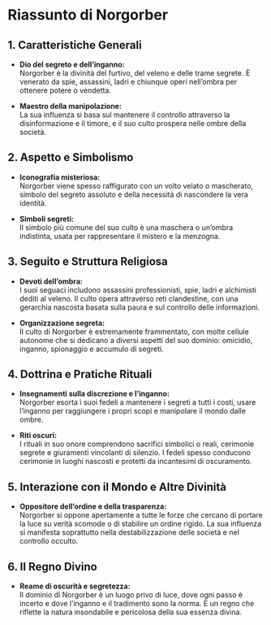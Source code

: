 # Riassunto di Norgorber

## 1. Caratteristiche Generali
- **Dio del segreto e dell’inganno:**  
  Norgorber è la divinità del furtivo, del veleno e delle trame segrete. È venerato da spie, assassini, ladri e chiunque operi nell’ombra per ottenere potere o vendetta.

- **Maestro della manipolazione:**  
  La sua influenza si basa sul mantenere il controllo attraverso la disinformazione e il timore, e il suo culto prospera nelle ombre della società.

## 2. Aspetto e Simbolismo
- **Iconografia misteriosa:**  
  Norgorber viene spesso raffigurato con un volto velato o mascherato, simbolo del segreto assoluto e della necessità di nascondere la vera identità.

- **Simboli segreti:**  
  Il simbolo più comune del suo culto è una maschera o un’ombra indistinta, usata per rappresentare il mistero e la menzogna.

## 3. Seguito e Struttura Religiosa
- **Devoti dell’ombra:**  
  I suoi seguaci includono assassini professionisti, spie, ladri e alchimisti dediti al veleno. Il culto opera attraverso reti clandestine, con una gerarchia nascosta basata sulla paura e sul controllo delle informazioni.

- **Organizzazione segreta:**  
  Il culto di Norgorber è estremamente frammentato, con molte cellule autonome che si dedicano a diversi aspetti del suo dominio: omicidio, inganno, spionaggio e accumulo di segreti.

## 4. Dottrina e Pratiche Rituali
- **Insegnamenti sulla discrezione e l’inganno:**  
  Norgorber esorta i suoi fedeli a mantenere i segreti a tutti i costi, usare l’inganno per raggiungere i propri scopi e manipolare il mondo dalle ombre.

- **Riti oscuri:**  
  I rituali in suo onore comprendono sacrifici simbolici o reali, cerimonie segrete e giuramenti vincolanti di silenzio. I fedeli spesso conducono cerimonie in luoghi nascosti e protetti da incantesimi di oscuramento.

## 5. Interazione con il Mondo e Altre Divinità
- **Oppositore dell’ordine e della trasparenza:**  
  Norgorber si oppone apertamente a tutte le forze che cercano di portare la luce su verità scomode o di stabilire un ordine rigido. La sua influenza si manifesta soprattutto nella destabilizzazione delle società e nel controllo occulto.

## 6. Il Regno Divino
- **Reame di oscurità e segretezza:**  
  Il dominio di Norgorber è un luogo privo di luce, dove ogni passo è incerto e dove l’inganno e il tradimento sono la norma. È un regno che riflette la natura insondabile e pericolosa della sua essenza divina.
